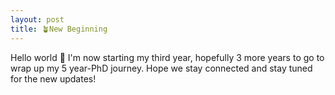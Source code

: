 ```yaml
---
layout: post
title: 🪴New Beginning
---
```


Hello world 👋 I'm now starting my third year, hopefully 3 more years to go to wrap up my 5 year-PhD journey.
Hope we stay connected and stay tuned for the new updates!
